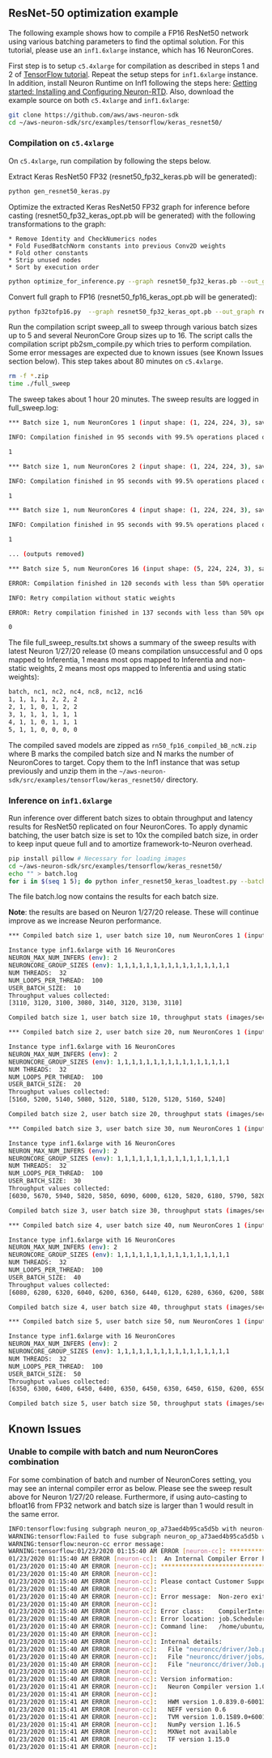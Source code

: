 ## ResNet-50 optimization example

The following example shows how to compile a FP16 ResNet50 network using various batching parameters to find the optimal solution. For this tutorial, please use an `inf1.6xlarge` instance, which has 16 NeuronCores.

First step is to setup `c5.4xlarge` for compilation as described in steps 1 and 2 of [TensorFlow tutorial](https://github.com/aws/aws-neuron-sdk/blob/master/docs/tensorflow-neuron/tutorial-compile-infer.md#tutorial-getting-started-with-tensorflow-neuron-resnet-50-tutorial). Repeat the setup steps for `inf1.6xlarge` instance. In addition, install Neuron Runtime on Inf1 following the steps here: [Getting started: Installing and Configuring Neuron-RTD](https://github.com/aws/aws-neuron-sdk/blob/master/docs/neuron-runtime/nrt_start.md). Also, download the example source on both `c5.4xlarge` and `inf1.6xlarge`:

```bash
git clone https://github.com/aws/aws-neuron-sdk
cd ~/aws-neuron-sdk/src/examples/tensorflow/keras_resnet50/
```

### Compilation on `c5.4xlarge`

On `c5.4xlarge`, run compilation by following the steps below.

Extract Keras ResNet50 FP32 (resnet50_fp32_keras.pb will be generated):

```bash
python gen_resnet50_keras.py
```

Optimize the extracted Keras ResNet50 FP32 graph for inference before casting (resnet50_fp32_keras_opt.pb will be generated) with the following transformations to the graph:

    * Remove Identity and CheckNumerics nodes
    * Fold FusedBatchNorm constants into previous Conv2D weights
    * Fold other constants
    * Strip unused nodes
    * Sort by execution order

```bash
python optimize_for_inference.py --graph resnet50_fp32_keras.pb --out_graph resnet50_fp32_keras_opt.pb
```

Convert full graph to FP16 (resnet50_fp16_keras_opt.pb will be generated):

```bash
python fp32tofp16.py  --graph resnet50_fp32_keras_opt.pb --out_graph resnet50_fp16_keras_opt.pb
```

Run the compilation script sweep_all to sweep through various batch sizes up to 5 and several NeuronCore Group sizes up to 16. The script calls the compilation script pb2sm_compile.py which tries to perform compilation. Some error messages are expected due to known issues (see Known Issues section below). This step takes about 80 minutes on `c5.4xlarge`.

```bash
rm -f *.zip
time ./full_sweep
```
The sweep takes about 1 hour 20 minutes. The sweep results are logged in full_sweep.log:

```bash
*** Batch size 1, num NeuronCores 1 (input shape: (1, 224, 224, 3), saved model dir: rn50_fp16_compiled_b1_nc1) ***

INFO: Compilation finished in 95 seconds with 99.5% operations placed on Inferentia

1

*** Batch size 1, num NeuronCores 2 (input shape: (1, 224, 224, 3), saved model dir: rn50_fp16_compiled_b1_nc2) ***

INFO: Compilation finished in 95 seconds with 99.5% operations placed on Inferentia

1

*** Batch size 1, num NeuronCores 4 (input shape: (1, 224, 224, 3), saved model dir: rn50_fp16_compiled_b1_nc4) ***

INFO: Compilation finished in 95 seconds with 99.5% operations placed on Inferentia

1

... (outputs removed)

*** Batch size 5, num NeuronCores 16 (input shape: (5, 224, 224, 3), saved model dir: rn50_fp16_compiled_b5_nc16) ***

ERROR: Compilation finished in 120 seconds with less than 50% operations placed on Inferentia (0.0%)

INFO: Retry compilation without static weights

ERROR: Retry compilation finished in 137 seconds with less than 50% operations placed on Inferentia (0.0%)

0
```

The file full_sweep_results.txt shows a summary of the sweep results with latest Neuron 1/27/20 release (0 means compilation unsuccessful and 0 ops mapped to Inferentia, 1 means most ops mapped to Inferentia and non-static weights, 2 means most ops mapped to Inferentia and using static weights):

```bash
batch, nc1, nc2, nc4, nc8, nc12, nc16
1, 1, 1, 1, 2, 2, 2
2, 1, 1, 0, 1, 2, 2
3, 1, 1, 1, 1, 1, 1
4, 1, 1, 0, 1, 1, 1
5, 1, 1, 0, 0, 0, 0
```


The compiled saved models are zipped as `rn50_fp16_compiled_bB_ncN.zip `where B marks the compiled batch size and N marks the number of NeuronCores to target. Copy them to the Inf1 instance that was setup previously and unzip them in the `~/aws-neuron-sdk/src/examples/tensorflow/keras_resnet50/` directory.

### Inference on `inf1.6xlarge`

Run inference over different batch sizes to obtain throughput and latency results for ResNet50 replicated on four NeuronCores. To apply dynamic batching, the user batch size is set to 10x the compiled batch size, in order to keep input queue full and to amortize framework-to-Neuron overhead.

```bash
pip install pillow # Necessary for loading images
cd ~/aws-neuron-sdk/src/examples/tensorflow/keras_resnet50/
echo "" > batch.log
for i in $(seq 1 5); do python infer_resnet50_keras_loadtest.py --batch_size=$i | tee -a batch.log; done
```

The file batch.log now contains the results for each batch size.

**Note**: the results are based on Neuron 1/27/20 release. These will continue improve as we increase Neuron performance.

```bash
*** Compiled batch size 1, user batch size 10, num NeuronCores 1 (input shape: (10, 224, 224, 3), saved model dir: ./rn50_fp16_compiled_b1_nc1/1) ***

Instance type inf1.6xlarge with 16 NeuronCores
NEURON_MAX_NUM_INFERS (env): 2
NEURONCORE_GROUP_SIZES (env): 1,1,1,1,1,1,1,1,1,1,1,1,1,1,1,1
NUM THREADS:  32
NUM_LOOPS_PER_THREAD:  100
USER_BATCH_SIZE:  10
Throughput values collected:
[3110, 3120, 3100, 3080, 3140, 3120, 3130, 3110]

Compiled batch size 1, user batch size 10, throughput stats (images/sec): max=3140 p99=3139 p50=3115, avg latency 105.3192 sec/user-batch

*** Compiled batch size 2, user batch size 20, num NeuronCores 1 (input shape: (20, 224, 224, 3), saved model dir: ./rn50_fp16_compiled_b2_nc1/1) ***

Instance type inf1.6xlarge with 16 NeuronCores
NEURON_MAX_NUM_INFERS (env): 2
NEURONCORE_GROUP_SIZES (env): 1,1,1,1,1,1,1,1,1,1,1,1,1,1,1,1
NUM THREADS:  32
NUM_LOOPS_PER_THREAD:  100
USER_BATCH_SIZE:  20
Throughput values collected:
[5160, 5200, 5140, 5080, 5120, 5180, 5120, 5120, 5160, 5240]

Compiled batch size 2, user batch size 20, throughput stats (images/sec): max=5240 p99=5236 p50=5150, avg latency 127.9041 sec/user-batch

*** Compiled batch size 3, user batch size 30, num NeuronCores 1 (input shape: (30, 224, 224, 3), saved model dir: ./rn50_fp16_compiled_b3_nc1/1) ***

Instance type inf1.6xlarge with 16 NeuronCores
NEURON_MAX_NUM_INFERS (env): 2
NEURONCORE_GROUP_SIZES (env): 1,1,1,1,1,1,1,1,1,1,1,1,1,1,1,1
NUM THREADS:  32
NUM_LOOPS_PER_THREAD:  100
USER_BATCH_SIZE:  30
Throughput values collected:
[6030, 5670, 5940, 5820, 5850, 6090, 6000, 6120, 5820, 6180, 5790, 5820, 5790, 5760, 5790]

Compiled batch size 3, user batch size 30, throughput stats (images/sec): max=6180 p99=6171 p50=5820, avg latency 164.8427 sec/user-batch

*** Compiled batch size 4, user batch size 40, num NeuronCores 1 (input shape: (40, 224, 224, 3), saved model dir: ./rn50_fp16_compiled_b4_nc1/1) ***

Instance type inf1.6xlarge with 16 NeuronCores
NEURON_MAX_NUM_INFERS (env): 2
NEURONCORE_GROUP_SIZES (env): 1,1,1,1,1,1,1,1,1,1,1,1,1,1,1,1
NUM THREADS:  32
NUM_LOOPS_PER_THREAD:  100
USER_BATCH_SIZE:  40
Throughput values collected:
[6080, 6280, 6320, 6040, 6200, 6360, 6440, 6120, 6280, 6360, 6200, 5880, 6240, 5960, 6160, 6040, 6120, 6240, 6320]

Compiled batch size 4, user batch size 40, throughput stats (images/sec): max=6440 p99=6425 p50=6200, avg latency 209.3087 sec/user-batch

*** Compiled batch size 5, user batch size 50, num NeuronCores 1 (input shape: (50, 224, 224, 3), saved model dir: ./rn50_fp16_compiled_b5_nc1/1) ***

Instance type inf1.6xlarge with 16 NeuronCores
NEURON_MAX_NUM_INFERS (env): 2
NEURONCORE_GROUP_SIZES (env): 1,1,1,1,1,1,1,1,1,1,1,1,1,1,1,1
NUM THREADS:  32
NUM_LOOPS_PER_THREAD:  100
USER_BATCH_SIZE:  50
Throughput values collected:
[6350, 6300, 6400, 6450, 6400, 6350, 6450, 6350, 6450, 6150, 6200, 6550, 6550, 6450, 6550, 6400, 6550, 6400, 6350, 6350, 6500, 6550, 6300]

Compiled batch size 5, user batch size 50, throughput stats (images/sec): max=6550 p99=6550 p50=6400, avg latency 251.6603 sec/user-batch
```

## Known Issues

### Unable to compile with batch and num NeuronCores combination

For some combination of batch and number of NeuronCores setting, you may see an internal compiler error as below. Please see the sweep result above for Neuron 1/27/20 release. Furthermore, if using auto-casting to bfloat16 from FP32 network and batch size is larger than 1 would result in the same error.

```bash
INFO:tensorflow:fusing subgraph neuron_op_a73aed4b95ca5d5b with neuron-cc; log file is at /home/ubuntu/keras_fp16_benchmarking_db/compiler_workdir/neuron_op_a73aed4b95ca5d5b/graph_def.neuron-cc.log
WARNING:tensorflow:Failed to fuse subgraph neuron_op_a73aed4b95ca5d5b with '/home/ubuntu/test_venv/bin/neuron-cc compile /home/ubuntu/keras_fp16_benchmarking_db/compiler_workdir/neuron_op_a73aed4b95ca5d5b/graph_def.pb --framework TENSORFLOW --pipeline compile SaveTemps --output /home/ubuntu/keras_fp16_benchmarking_db/compiler_workdir/neuron_op_a73aed4b95ca5d5b/graph_def.neff --io-config "{\"inputs\": {\"input_10/_0:0\": [[6, 224, 224, 3], \"float16\"]}, \"outputs\": [\"probs/Softmax:0\"]}" --batching_en --rematerialization_en --sb_size 120 --spill_dis --enable-replication True'
WARNING:tensorflow:neuron-cc error message:
WARNING:tensorflow:01/23/2020 01:15:40 AM ERROR [neuron-cc]: ***************************************************************
01/23/2020 01:15:40 AM ERROR [neuron-cc]:  An Internal Compiler Error has occurred
01/23/2020 01:15:40 AM ERROR [neuron-cc]: ***************************************************************
01/23/2020 01:15:40 AM ERROR [neuron-cc]:
01/23/2020 01:15:40 AM ERROR [neuron-cc]: Please contact Customer Support and provide the following details.
01/23/2020 01:15:40 AM ERROR [neuron-cc]:
01/23/2020 01:15:40 AM ERROR [neuron-cc]: Error message:  Non-zero exit status (134) for command: /home/ubuntu/test_venv/lib/python3.6/site-packages/neuroncc/starfish/bin/list_sch --hhir hh-tr-external-move.json --verbose 0 --sb_size 120 --arith_intensity_target 2300 --sb_watermark_low 0.250000 --sb_watermark_high 0.750000 --sb_size_tol 1 --alloc simple1 --alloc_opt --depth_diff 0.100000 --verbose_start_cycle 0 --tt_dist --mm_meet_cnt 1 --load_speed_factor 0.300000 --schir sch_tmp.json --spill_depth_limit 5 --spill_dis --true_dep --mm_order --batching_en --rematerialization_en
01/23/2020 01:15:40 AM ERROR [neuron-cc]:
01/23/2020 01:15:40 AM ERROR [neuron-cc]: Error class:    CompilerInternalError
01/23/2020 01:15:40 AM ERROR [neuron-cc]: Error location: job.Scheduler.3
01/23/2020 01:15:40 AM ERROR [neuron-cc]: Command line:   /home/ubuntu/test_venv/bin/neuron-cc compile /home/ubuntu/keras_fp16_benchmarking_db/compiler_workdir/neuron_op_a73aed4b95ca5d5b/graph_def.pb --framework TENSORFLOW --pipeline compile SaveTemps --output /home/ubuntu/keras_fp16_benchmarking_db/compiler_workdir/neuron_op_a73aed4b95ca5d5b/graph_def.neff --io-config '{"inputs": {"input_10/_0:0": [[6, 224, 224, 3], "float16"]}, "outputs": ["probs/Softmax:0"]}' --batching_en --rematerialization_en --sb_size 120 --spill_dis --enable-replication True
01/23/2020 01:15:40 AM ERROR [neuron-cc]:
01/23/2020 01:15:40 AM ERROR [neuron-cc]: Internal details:
01/23/2020 01:15:40 AM ERROR [neuron-cc]:   File "neuroncc/driver/Job.py", line 207, in neuroncc.driver.Job.runSingleInputFn
01/23/2020 01:15:40 AM ERROR [neuron-cc]:   File "neuroncc/driver/jobs/Scheduler.py", line 58, in neuroncc.driver.jobs.Scheduler.Scheduler.runSingleInput
01/23/2020 01:15:40 AM ERROR [neuron-cc]:   File "neuroncc/driver/Job.py", line 145, in neuroncc.driver.Job.Job.shellCommand
01/23/2020 01:15:40 AM ERROR [neuron-cc]:
01/23/2020 01:15:40 AM ERROR [neuron-cc]: Version information:
01/23/2020 01:15:41 AM ERROR [neuron-cc]:   Neuron Compiler version 1.0.6632.0+6001610955
01/23/2020 01:15:41 AM ERROR [neuron-cc]:   
01/23/2020 01:15:41 AM ERROR [neuron-cc]:   HWM version 1.0.839.0-6001300654
01/23/2020 01:15:41 AM ERROR [neuron-cc]:   NEFF version 0.6
01/23/2020 01:15:41 AM ERROR [neuron-cc]:   TVM version 1.0.1589.0+6001610955
01/23/2020 01:15:41 AM ERROR [neuron-cc]:   NumPy version 1.16.5
01/23/2020 01:15:41 AM ERROR [neuron-cc]:   MXNet not available
01/23/2020 01:15:41 AM ERROR [neuron-cc]:   TF version 1.15.0
01/23/2020 01:15:41 AM ERROR [neuron-cc]:
```
